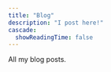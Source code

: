 ```yaml
---
title: "Blog"
description: "I post here!"
cascade:
  showReadingTime: false
---
```

All my blog posts.
